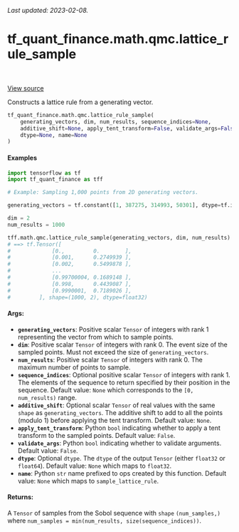<!--
This file is generated by a tool. Do not edit directly.
For open-source contributions the docs will be updated automatically.
-->

*Last updated: 2023-02-08.*

<div itemscope itemtype="http://developers.google.com/ReferenceObject">
<meta itemprop="name" content="tf_quant_finance.math.qmc.lattice_rule_sample" />
<meta itemprop="path" content="Stable" />
</div>

# tf_quant_finance.math.qmc.lattice_rule_sample

<!-- Insert buttons and diff -->

<table class="tfo-notebook-buttons tfo-api" align="left">
</table>

<a target="_blank" href="https://github.com/google/tf-quant-finance/blob/master/tf_quant_finance/math/qmc/lattice_rule.py">View source</a>



Constructs a lattice rule from a generating vector.

```python
tf_quant_finance.math.qmc.lattice_rule_sample(
    generating_vectors, dim, num_results, sequence_indices=None,
    additive_shift=None, apply_tent_transform=False, validate_args=False,
    dtype=None, name=None
)
```



<!-- Placeholder for "Used in" -->

#### Examples

```python
import tensorflow as tf
import tf_quant_finance as tff

# Example: Sampling 1,000 points from 2D generating vectors.

generating_vectors = tf.constant([1, 387275, 314993, 50301], dtype=tf.int32)

dim = 2
num_results = 1000

tff.math.qmc.lattice_rule_sample(generating_vectors, dim, num_results)
# ==> tf.Tensor([
#             [0.,         0.        ],
#             [0.001,      0.2749939 ],
#             [0.002,      0.5499878 ],
#             ...
#             [0.99700004, 0.1689148 ],
#             [0.998,      0.4439087 ],
#             [0.9990001,  0.7189026 ],
#         ], shape=(1000, 2), dtype=float32)
```

#### Args:


* <b>`generating_vectors`</b>: Positive scalar `Tensor` of integers with rank 1
  representing the vector from which to sample points.
* <b>`dim`</b>: Positive scalar `Tensor` of integers with rank 0. The event size of the
  sampled points. Must not exceed the size of `generating_vectors`.
* <b>`num_results`</b>: Positive scalar `Tensor` of integers with rank 0. The maximum
  number of points to sample.
* <b>`sequence_indices`</b>: Optional positive scalar `Tensor` of integers with rank 1.
  The elements of the sequence to return specified by their position in the
  sequence.
  Default value: `None` which corresponds to the `[0, num_results)` range.
* <b>`additive_shift`</b>: Optional scalar `Tensor` of real values with the same
  `shape` as `generating_vectors`. The additive shift to add to all the
  points (modulo 1) before applying the tent transform.
  Default value: `None`.
* <b>`apply_tent_transform`</b>: Python `bool` indicating whether to apply a tent
  transform to the sampled points.
  Default value: `False`.
* <b>`validate_args`</b>: Python `bool` indicating whether to validate arguments.
  Default value: `False`.
* <b>`dtype`</b>: Optional `dtype`. The `dtype` of the output `Tensor` (either
  `float32` or `float64`).
  Default value: `None` which maps to `float32`.
* <b>`name`</b>: Python `str` name prefixed to ops created by this function.
  Default value: `None` which maps to `sample_lattice_rule`.


#### Returns:

A `Tensor` of samples from  the Sobol sequence with `shape`
`(num_samples,)` where `num_samples = min(num_results,
size(sequence_indices))`.
